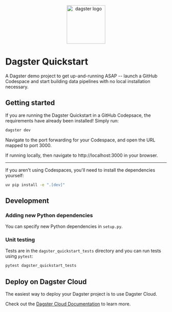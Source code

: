 <div align="center">
  <a target="_blank" href="https://dagster.io" style="background:none">
    <img alt="dagster logo" src="https://github.com/dagster-io/dagster-quickstart/assets/5807118/7010804c-05a6-4ef4-bfc8-d9c88d458906" width="auto" height="120px">
  </a>
</div>

# Dagster Quickstart

A Dagster demo project to get up-and-running ASAP -- launch a GitHub Codespace and start building data pipelines with no local installation necessary.

## Getting started

If you are running the Dagster Quickstart in a GitHub Codepsace, the requirements have already been installed! Simply run:

```bash
dagster dev
```

Navigate to the port forwarding for your Codespace, and open the URL mapped to port 3000.

If running locally, then navigate to http://localhost:3000 in your browser.

---

If you aren't using Codespaces, you'll need to install the dependencies yourself:

```sh
uv pip install -e ".[dev]"
```

## Development

### Adding new Python dependencies

You can specify new Python dependencies in `setup.py`.

### Unit testing

Tests are in the `dagster_quickstart_tests` directory and you can run tests using `pytest`:

```bash
pytest dagster_quickstart_tests
```

## Deploy on Dagster Cloud

The easiest way to deploy your Dagster project is to use Dagster Cloud.

Check out the [Dagster Cloud Documentation](https://docs.dagster.cloud) to learn more.
